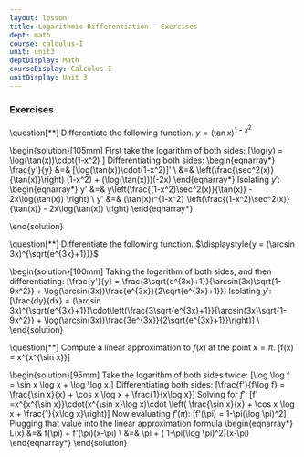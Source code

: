```yaml
---
layout: lesson
title: Logarithmic Differentiation - Exercises
dept: math
course: calculus-I
unit: unit3
deptDisplay: Math
courseDisplay: Calculus I
unitDisplay: Unit 3
---
```


### Exercises
\question[$**$] Differentiate the following function. $\displaystyle{y = (\tan x)^{1-x^2}}$

\begin{solution}[105mm]
First take the logarithm of both sides:
\[\log(y) = \log(\tan(x))\cdot(1-x^2) \]
Differentiating both sides:
\begin{eqnarray*}
\frac{y'}{y} &=& [\log(\tan(x))\cdot(1-x^2)]' \\
&=& \left(\frac{\sec^2(x)}{\tan(x)}\right) (1-x^2) + (\log(\tan(x)))(-2x)
\end{eqnarray*}
Isolating $y'$:
\begin{eqnarray*}
y' &=& y\left(\frac{(1-x^2)\sec^2(x)}{\tan(x)} - 2x\log(\tan(x)) \right) \\
y' &=& (\tan(x))^{1-x^2} \left(\frac{(1-x^2)\sec^2(x)}{\tan(x)} - 2x\log(\tan(x)) \right)
\end{eqnarray*}

\end{solution}

\question[$**$] Differentiate the following function. $\displaystyle{y = (\arcsin 3x)^{\sqrt{e^{3x}+1}}}$

\begin{solution}[100mm]
Taking the logarithm of both sides, and then differentiating:
\[\frac{y'}{y} = \frac{3\sqrt{e^{3x}+1}}{\arcsin(3x)\sqrt{1-9x^2}} + \log(\arcsin(3x))\frac{e^{3x}}{2\sqrt{e^{3x}+1}}\]
Isolating $y'$:
\[\frac{dy}{dx} = (\arcsin 3x)^{\sqrt{e^{3x}+1}}\cdot\left(\frac{3\sqrt{e^{3x}+1}}{\arcsin(3x)\sqrt{1-9x^2}} + \log(\arcsin(3x))\frac{3e^{3x}}{2\sqrt{e^{3x}+1}}\right)\]
\\
\end{solution}

\question[$**$] Compute a linear approximation to $f(x)$ at the point $x = \pi$.  \[f(x) = x^{x^{\sin x}}\]

\begin{solution}[95mm]
Take the logarithm of both sides twice:
\[\log \log f = \sin x \log x + \log \log x.\]
Differentiating both sides: 
\[\frac{f'}{f\log f} = \frac{\sin x}{x} + \cos x \log x + \frac{1}{x\log x}\]
Solving for $f'$:
\[f' =x^{x^{\sin x}}\cdot(x^{\sin x}\log x)\cdot \left( \frac{\sin x}{x} + \cos x \log x + \frac{1}{x\log x}\right)\]
Now evaluating $f'(\pi)$:
\[f'(\pi) = 1-\pi(\log \pi)^2\]
Plugging that value into the linear approximation formula
\begin{eqnarray*}
L(x) &=& f(\pi) + f'(\pi)(x-\pi) \\
&=& \pi + ( 1-\pi(\log \pi)^2)(x-\pi)
\end{eqnarray*}
\end{solution}


